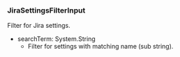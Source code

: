 ### JiraSettingsFilterInput
Filter for Jira settings.

- searchTerm: System.String
  - Filter for settings with matching name (sub string).

